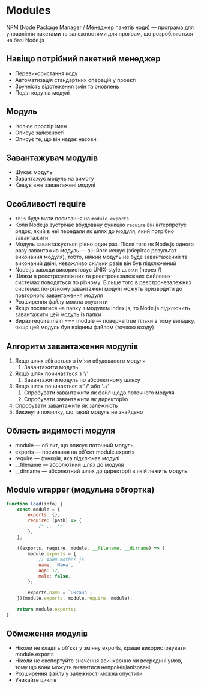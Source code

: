 # Modules

NPM (Node Package Manager / Менеджер пакетів ноди) — програма для управління пакетами та залежностями для програм, що розробляються на базі Node.js

## Навіщо потрібний пакетний менеджер

-   Перевикористання коду
-   Автоматизація стандартних операцій у проекті
-   Зручність відстеження змін та оновлень
-   Поділ коду на модулі

## Модуль

-   Ізолює простір імен
-   Описує залежності
-   Описує те, що він надає назовні

## Завантажувач модулів

-   Шукає модуль
-   Завантажує модуль на вимогу
-   Кешує вже завантажені модулі

## Особливості require

-   `this` буде мати посилання на `module.exports`
-   Коли Node.js зустрічає вбудовану функцію `require` він інтерпретує рядок, який в неї передали як шлях до модуля, який потрібно завантажити
-   Модуль завантажується рівно один раз. Після того як Node.js одного разу завантажив модуль — він його кешує (зберігає результат виконання модуля), тобто, ніякий модуль не буде завантажений та виконаний двічі, неважливо скільки разів він був підключений
-   Node.js завжди використовує UNIX-style шляхи (через /)
-   Шляхи в реєстрозалежних та реєстронезалежних файлових системах поводяться по різному. Більше того в реєстронезалежних системах по-різному завантажені модулі можуть призводити до повторного завантаження модуля
-   Розширення файлу можна опустити
-   Якщо послатися на папку з модулем index.js, то Node.js підключить завантажити цей модуль із папки
-   Вираз require.main === module — поверне true тільки в тому випадку, якщо цей модуль був вхідним файлом (точкою входу)

## Алгоритм завантаження модулів

1. Якщо шлях збігається з ім'ям вбудованого модуля
    1. Завантажити модуль
2. Якщо шлях починається з '/'
    1. Завантажити модуль по абсолютному шляху
3. Якщо шлях починається з './' або '../'
    1. Спробувати завантажити як файл щодо поточного модуля
    2. Спробувати завантажити як директорію
4. Спробувати завантажити як залежність
5. Викинути помилку, що такий модуль не знайдено

## Область видимості модуля

-   module — об'єкт, що описує поточний модуль
-   exports — посилання на об'єкт module.exports
-   require — функція, яка підключає модулі
-   _\_filename — абсолютний шлях до модуля
-   _\_dirname — абсолютний шлях до директорії в якій лежить модуль

## Module wrapper (модульна обгортка)

```js
function load(info) {
    const module = {
        exports: {},
        require: (path) => {
            /* ... */
        },
    };

    ((exports, require, module, __filename, __dirname) => {
        module.exports = {
            // Файл mother.js
            name: `Мама`,
            age: 12,
            male: false,
        };

        exports.name = `Оксана`;
    })(module.exports, module.require, module);

    return module.exports;
}
```

## Обмеження модулів

-   Ніколи не кладіть об'єкт у змінну exports, краще використовувати module.exports
-   Ніколи не експортуйте значення асинхронно чи всередині умов, тому що вони можуть виявитися непроініціалізовані
-   Розширення файлу у залежності можна опустити
-   Уникайте циклів
